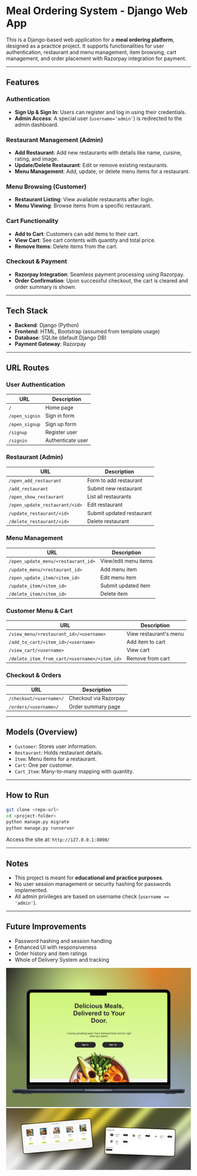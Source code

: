 # Meal Ordering System - Django Web App

This is a Django-based web application for a **meal ordering platform**, designed as a practice project. It supports functionalities for user authentication, restaurant and menu management, item browsing, cart management, and order placement with Razorpay integration for payment.

---

## Features

### Authentication
- **Sign Up & Sign In**: Users can register and log in using their credentials.
- **Admin Access**: A special user (`username='admin'`) is redirected to the admin dashboard.

### Restaurant Management (Admin)
- **Add Restaurant**: Add new restaurants with details like name, cuisine, rating, and image.
- **Update/Delete Restaurant**: Edit or remove existing restaurants.
- **Menu Management**: Add, update, or delete menu items for a restaurant.

### Menu Browsing (Customer)
- **Restaurant Listing**: View available restaurants after login.
- **Menu Viewing**: Browse items from a specific restaurant.

### Cart Functionality
- **Add to Cart**: Customers can add items to their cart.
- **View Cart**: See cart contents with quantity and total price.
- **Remove Items**: Delete items from the cart.

### Checkout & Payment
- **Razorpay Integration**: Seamless payment processing using Razorpay.
- **Order Confirmation**: Upon successful checkout, the cart is cleared and order summary is shown.

---

## Tech Stack

- **Backend**: Django (Python)
- **Frontend**: HTML, Bootstrap (assumed from template usage)
- **Database**: SQLite (default Django DB)
- **Payment Gateway**: Razorpay

---

## URL Routes

### User Authentication
| URL | Description |
|-----|-------------|
| `/` | Home page |
| `/open_signin` | Sign in form |
| `/open_signup` | Sign up form |
| `/signup` | Register user |
| `/signin` | Authenticate user |

### Restaurant (Admin)
| URL | Description |
|-----|-------------|
| `/open_add_restaurant` | Form to add restaurant |
| `/add_restaurant` | Submit new restaurant |
| `/open_show_restaurant` | List all restaurants |
| `/open_update_restaurant/<id>` | Edit restaurant |
| `/update_restaurant/<id>` | Submit updated restaurant |
| `/delete_restaurant/<id>` | Delete restaurant |

### Menu Management
| URL | Description |
|-----|-------------|
| `/open_update_menu/<restaurant_id>` | View/edit menu items |
| `/update_menu/<restaurant_id>` | Add menu item |
| `/open_update_item/<item_id>` | Edit menu item |
| `/update_item/<item_id>` | Submit updated item |
| `/delete_item/<item_id>` | Delete item |

### Customer Menu & Cart
| URL | Description |
|-----|-------------|
| `/view_menu/<restaurant_id>/<username>` | View restaurant's menu |
| `/add_to_cart/<item_id>/<username>` | Add item to cart |
| `/view_cart/<username>` | View cart |
| `/delete_item_from_cart/<username>/<item_id>` | Remove from cart |

### Checkout & Orders
| URL | Description |
|-----|-------------|
| `/checkout/<username>/` | Checkout via Razorpay |
| `/orders/<username>/` | Order summary page |

---

## Models (Overview)
- `Customer`: Stores user information.
- `Restaurant`: Holds restaurant details.
- `Item`: Menu items for a restaurant.
- `Cart`: One per customer.
- `Cart_Item`: Many-to-many mapping with quantity.

---

## How to Run

```bash
git clone <repo-url>
cd <project-folder>
python manage.py migrate
python manage.py runserver
```

Access the site at: `http://127.0.0.1:8000/`

---

## Notes
- This project is meant for **educational and practice purposes**.
- No user session management or security hashing for passwords implemented.
- All admin privileges are based on username check (`username == 'admin'`).

---

## Future Improvements
- Password hashing and session handling
- Enhanced UI with responsiveness
- Order history and item ratings
- Whole of Delivery System and tracking

![Sign Up/ Sign In screen](./Python_project/meal_buddy/static/mock1.png)
![Customer Home screen and checoupage](./Python_project/meal_buddy/static/mock2.png)
